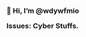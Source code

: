 <h3>
👋 Hi, I’m @wdywfmio 

Issues: Cyber Stuffs.

</h3>

<!---
wdywfmio/wdywfmio is a ✨ special ✨ repository because its `README.md` (this file) appears on your GitHub profile.
You can click the Preview link to take a look at your changes.
--->

